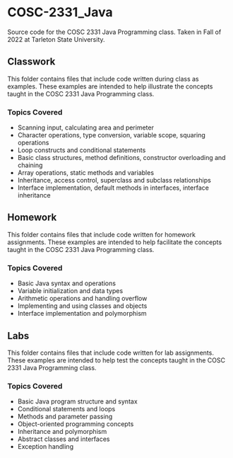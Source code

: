 # COSC-2331_Java
Source code for the COSC 2331 Java Programming class. Taken in Fall of 2022 at Tarleton State University.

## Classwork

This folder contains files that include code written during class as examples. These examples are intended to help illustrate the concepts taught in the COSC 2331 Java Programming class.

### Topics Covered
  - Scanning input, calculating area and perimeter
  - Character operations, type conversion, variable scope, squaring operations
  - Loop constructs and conditional statements
  - Basic class structures, method definitions, constructor overloading and chaining
  - Array operations, static methods and variables
  - Inheritance, access control, superclass and subclass relationships
  - Interface implementation, default methods in interfaces, interface inheritance

## Homework

This folder contains files that include code written for homework assignments. These examples are intended to help facilitate the concepts taught in the COSC 2331 Java Programming class.

### Topics Covered
- Basic Java syntax and operations
- Variable initialization and data types
- Arithmetic operations and handling overflow
- Implementing and using classes and objects
- Interface implementation and polymorphism

## Labs

This folder contains files that include code written for lab assignments. These examples are intended to help test the concepts taught in the COSC 2331 Java Programming class.

### Topics Covered
- Basic Java program structure and syntax
- Conditional statements and loops
- Methods and parameter passing
- Object-oriented programming concepts
- Inheritance and polymorphism
- Abstract classes and interfaces
- Exception handling
